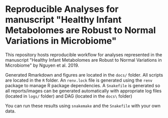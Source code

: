 # Reproducible Analyses for manuscript "Healthy Infant Metabolomes are Robust to Normal Variations in Microbiome"

This repository hosts reproducible workflow for analyses represented in the manuscript "Healthy Infant Metabolomes are Robust to Normal Variations in Microbiome" by Nguyen et al. 2019. 

Generated Rmarkdown and figures are located in the `docs/` folder. All scripts are located in the `R` folder. An `renv.lock` file is generated using the `renv` package to manage R package dependencies. A `Snakefile` is generated so all reports/images can be generated automatically with appropriate log files (located in `logs/` folder) and DAG (located in the `docs\` folder)

You can run these results using `snakemake` and the `Snakefile` with your own data. 
